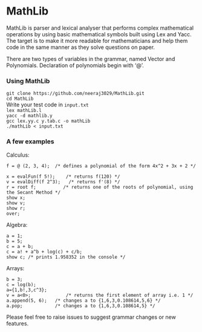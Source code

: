 # MathLib

MathLib is parser and lexical analyser that performs complex mathematical operations by using basic mathematical symbols built using Lex and Yacc. The target is to make it more readable for mathematicians and help them code in the same manner as they solve questions on paper. 

There are two types of variables in the grammar, named Vector and Polynomials. Declaration of polynomials begin with ‘@’.

### Using MathLib



`git clone https://github.com/neeraj3029/MathLib.git` \
`cd MathLib` \
Write your test code in `input.txt` \
`lex mathLib.l` \
`yacc -d mathlib.y` \
`gcc lex.yy.c y.tab.c -o mathLib` \
`./mathLib < input.txt`

### A few examples

Calculus:
```
f = @ (2, 3, 4);  /* defines a polynomial of the form 4x^2 + 3x + 2 */

x = evalFun(f 5!);    /* returns f(120) */
v = evalDiff(f 2^3);   /* returns f'(8) */
r = root f;          /* returns one of the roots of polynomial, using the Secant Method */
show x;
show v;
show r;
over;
```


Algebra:
```
a = 1;
b = 5;
c = a + b;
c = a! + a^b + log(c) + c/b;
show c; /* prints 1.958352 in the console */
```

Arrays:
```
b = 3;
c = log(b);
a={1,b!,3,c^3};
v = a<0>;             /* returns the first element of array i.e. 1 */
a.append(5, 6);   /* changes a to {1,6,3,0.108614,5,6} */
a.pop;            /* changes a to {1,6,3,0.108614,5} */
```

Please feel free to raise issues to suggest grammar changes or new features.










